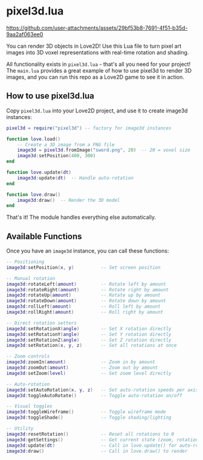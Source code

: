 # pixel3d.lua

https://github.com/user-attachments/assets/29bf53b8-7691-4f51-b35d-9aa2af063ee0

You can render 3D objects in Love2D! Use this Lua file to turn pixel art images into 3D voxel representations with real-time rotation and shading.

All functionality exists in `pixel3d.lua` - that's all you need for your project! The `main.lua` provides a great example of how to use pixel3d to render 3D images, and you can run this repo as a Love2D game to see it in action.

## How to use pixel3d.lua

Copy `pixel3d.lua` into your Love2D project, and use it to create image3d instances:

```lua
pixel3d = require("pixel3d") -- factory for image3d instances

function love.load()
    -- Create a 3D image from a PNG file
    image3d = pixel3d.fromImage("sword.png", 20)  -- 20 = voxel size
    image3d:setPosition(400, 300)
end

function love.update(dt)
    image3d:update(dt)  -- Handle auto-rotation
end

function love.draw()
    image3d:draw()  -- Render the 3D model
end
```

That's it! The module handles everything else automatically.

## Available Functions

Once you have an `image3d` instance, you can call these functions:

```lua
-- Positioning
image3d:setPosition(x, y)          -- Set screen position

-- Manual rotation
image3d:rotateLeft(amount)         -- Rotate left by amount
image3d:rotateRight(amount)        -- Rotate right by amount
image3d:rotateUp(amount)           -- Rotate up by amount
image3d:rotateDown(amount)         -- Rotate down by amount
image3d:rollLeft(amount)           -- Roll left by amount
image3d:rollRight(amount)          -- Roll right by amount

-- Direct rotation setters
image3d:setRotationX(angle)        -- Set X rotation directly
image3d:setRotationY(angle)        -- Set Y rotation directly
image3d:setRotationZ(angle)        -- Set Z rotation directly
image3d:setRotation(x, y, z)       -- Set all rotations at once

-- Zoom controls
image3d:zoomIn(amount)             -- Zoom in by amount
image3d:zoomOut(amount)            -- Zoom out by amount
image3d:setZoom(level)             -- Set zoom level directly

-- Auto-rotation
image3d:setAutoRotation(x, y, z)   -- Set auto-rotation speeds per axis
image3d:toggleAutoRotate()         -- Toggle auto-rotation on/off

-- Visual toggles
image3d:toggleWireframe()          -- Toggle wireframe mode
image3d:toggleShade()              -- Toggle shading/lighting

-- Utility
image3d:resetRotation()            -- Reset all rotations to 0
image3d:getSettings()              -- Get current state (zoom, rotation, etc.)
image3d:update(dt)                 -- Call in love.update() for auto-rotation
image3d:draw()                     -- Call in love.draw() to render
```
